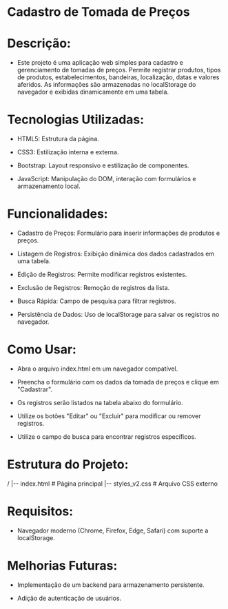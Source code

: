 # Cadastro de Tomada de Preços

# Descrição:

- Este projeto é uma aplicação web simples para cadastro e gerenciamento de tomadas de preços. Permite registrar produtos, tipos de produtos, estabelecimentos, bandeiras, localização, datas e valores aferidos. As informações são armazenadas no localStorage do navegador e exibidas dinamicamente em uma tabela.

# Tecnologias Utilizadas:

- HTML5: Estrutura da página.

- CSS3: Estilização interna e externa.

- Bootstrap: Layout responsivo e estilização de componentes.

- JavaScript: Manipulação do DOM, interação com formulários e armazenamento local.

# Funcionalidades:

- Cadastro de Preços: Formulário para inserir informações de produtos e preços.

- Listagem de Registros: Exibição dinâmica dos dados cadastrados em uma tabela.

- Edição de Registros: Permite modificar registros existentes.

- Exclusão de Registros: Remoção de registros da lista.

- Busca Rápida: Campo de pesquisa para filtrar registros.

- Persistência de Dados: Uso de localStorage para salvar os registros no navegador.

# Como Usar:

- Abra o arquivo index.html em um navegador compatível.

- Preencha o formulário com os dados da tomada de preços e clique em "Cadastrar".

- Os registros serão listados na tabela abaixo do formulário.

- Utilize os botões "Editar" ou "Excluir" para modificar ou remover registros.

- Utilize o campo de busca para encontrar registros específicos.

# Estrutura do Projeto:

/
|-- index.html        # Página principal
|-- styles_v2.css     # Arquivo CSS externo

# Requisitos:

- Navegador moderno (Chrome, Firefox, Edge, Safari) com suporte a localStorage.

# Melhorias Futuras:

- Implementação de um backend para armazenamento persistente.

- Adição de autenticação de usuários.
